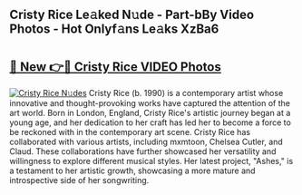 ## Cristy Rice Le𝚊ked N𝚞de - Part-bBy Video Photos - Hot Onlyf𝚊ns Le𝚊ks XzBa6

# <h2><a href="http://ac36177.deff.icu/?id=Cristy+Rice">🔗 New 👉🔴 Cristy Rice VIDEO Photos</a></h2>

[![Cristy Rice N𝚞des](https://i.imgur.com/rIISA9y.gif)](http://ac36177.deff.icu/?id=Cristy+Rice)
Cristy Rice (b. 1990) is a contemporary artist whose innovative and thought-provoking works have captured the attention of the art world. Born in London, England, Cristy Rice's artistic journey began at a young age, and her dedication to her craft has led her to become a force to be reckoned with in the contemporary art scene. Cristy Rice has collaborated with various artists, including mxmtoon, Chelsea Cutler, and Claud. These collaborations have further showcased her versatility and willingness to explore different musical styles. Her latest project, "Ashes," is a testament to her artistic growth, showcasing a more mature and introspective side of her songwriting.
